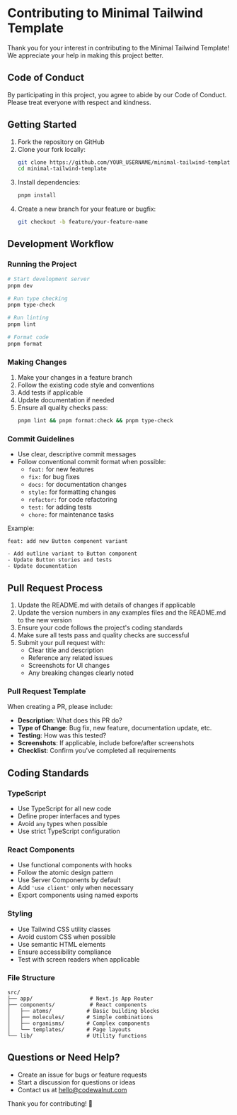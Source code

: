 # Contributing to Minimal Tailwind Template

Thank you for your interest in contributing to the Minimal Tailwind Template! We appreciate your help in making this project better.

## Code of Conduct

By participating in this project, you agree to abide by our Code of Conduct. Please treat everyone with respect and kindness.

## Getting Started

1. Fork the repository on GitHub
2. Clone your fork locally:
   ```bash
   git clone https://github.com/YOUR_USERNAME/minimal-tailwind-template.git
   cd minimal-tailwind-template
   ```
3. Install dependencies:
   ```bash
   pnpm install
   ```
4. Create a new branch for your feature or bugfix:
   ```bash
   git checkout -b feature/your-feature-name
   ```

## Development Workflow

### Running the Project

```bash
# Start development server
pnpm dev

# Run type checking
pnpm type-check

# Run linting
pnpm lint

# Format code
pnpm format
```

### Making Changes

1. Make your changes in a feature branch
2. Follow the existing code style and conventions
3. Add tests if applicable
4. Update documentation if needed
5. Ensure all quality checks pass:
   ```bash
   pnpm lint && pnpm format:check && pnpm type-check
   ```

### Commit Guidelines

- Use clear, descriptive commit messages
- Follow conventional commit format when possible:
  - `feat:` for new features
  - `fix:` for bug fixes
  - `docs:` for documentation changes
  - `style:` for formatting changes
  - `refactor:` for code refactoring
  - `test:` for adding tests
  - `chore:` for maintenance tasks

Example:
```
feat: add new Button component variant

- Add outline variant to Button component
- Update Button stories and tests
- Update documentation
```

## Pull Request Process

1. Update the README.md with details of changes if applicable
2. Update the version numbers in any examples files and the README.md to the new version
3. Ensure your code follows the project's coding standards
4. Make sure all tests pass and quality checks are successful
5. Submit your pull request with:
   - Clear title and description
   - Reference any related issues
   - Screenshots for UI changes
   - Any breaking changes clearly noted

### Pull Request Template

When creating a PR, please include:

- **Description**: What does this PR do?
- **Type of Change**: Bug fix, new feature, documentation update, etc.
- **Testing**: How was this tested?
- **Screenshots**: If applicable, include before/after screenshots
- **Checklist**: Confirm you've completed all requirements

## Coding Standards

### TypeScript

- Use TypeScript for all new code
- Define proper interfaces and types
- Avoid `any` types when possible
- Use strict TypeScript configuration

### React Components

- Use functional components with hooks
- Follow the atomic design pattern
- Use Server Components by default
- Add `'use client'` only when necessary
- Export components using named exports

### Styling

- Use Tailwind CSS utility classes
- Avoid custom CSS when possible
- Use semantic HTML elements
- Ensure accessibility compliance
- Test with screen readers when applicable

### File Structure

```
src/
├── app/                  # Next.js App Router
├── components/           # React components
│   ├── atoms/           # Basic building blocks
│   ├── molecules/       # Simple combinations
│   ├── organisms/       # Complex components
│   └── templates/       # Page layouts
└── lib/                 # Utility functions
```

## Questions or Need Help?

- Create an issue for bugs or feature requests
- Start a discussion for questions or ideas
- Contact us at hello@codewalnut.com

Thank you for contributing! 🎉